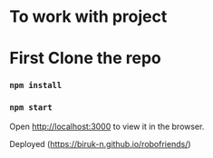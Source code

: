 # To work with project

# First Clone the repo

### `npm install`

### `npm start`


Open [http://localhost:3000](http://localhost:3000) to view it in the browser.

Deployed (https://biruk-n.github.io/robofriends/)


